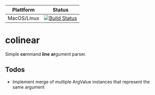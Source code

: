 | Plattform     | Status |
| ------------- |:-------------:|
| MacOS/Linux   | [![Build Status](https://travis-ci.org/kilianhelmenstein/colinear.svg?branch=master)](https://travis-ci.org/kilianhelmenstein/colinear) |

# colinear
Simple **co**mmand **line** **ar**gument parser.

## Todos
- Implement merge of multiple ArgValue instances that represent the same argument
